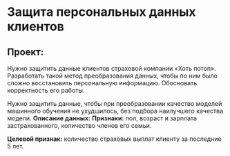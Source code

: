 # Защита персональных данных клиентов
## Проект:
Нужно защитить данные клиентов страховой компании «Хоть потоп». Разработать такой метод преобразования данных, чтобы по ним было сложно восстановить персональную информацию. Обосновать корректность его работы.

Нужно защитить данные, чтобы при преобразовании качество моделей машинного обучения не ухудшилось, без подбора наилучшего качества модели.
**Описание данных:**
**Признаки:** пол, возраст и зарплата застрахованного, количество членов его семьи.


**Целевой признак:** количество страховых выплат клиенту за последние 5 лет.